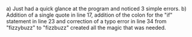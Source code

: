 a) Just had a quick glance at the program and noticed 3 simple errors. 
b) Addition of a single quote in line 17, addition of the colon for the "if" statement in line 23 and correction of a typo error in line 34 from "fizzybuzz" to "fizzbuzz" created all the magic that was needed.